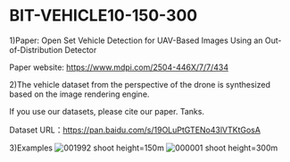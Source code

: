 # BIT-VEHICLE10-150-300
1)Paper: Open Set Vehicle Detection for UAV-Based Images Using an Out-of-Distribution Detector

Paper website: https://www.mdpi.com/2504-446X/7/7/434

2)The vehicle dataset from the perspective of the drone is synthesized based on the image rendering engine.

If you use our datasets, please cite our paper. Tanks. 

Dataset URL：https://pan.baidu.com/s/19OLuPtGTENo43lVTKtGosA


3)Examples
![001992](https://github.com/zhaoXF04/BIT-VEHICLE10-150-300/assets/102145235/0f03df94-56be-451e-81ef-0a8c12a3a881)
shoot height=150m
![000001](https://github.com/zhaoXF04/BIT-VEHICLE10-150-300/assets/102145235/2fd234a6-0a9d-4688-9696-e465e51a6c97)
shoot height=300m
